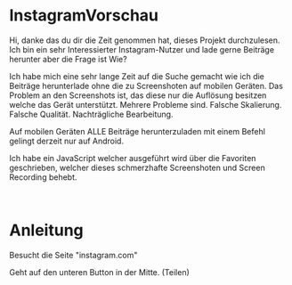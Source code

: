 # InstagramVorschau

Hi, danke das du dir die Zeit genommen hat, dieses Projekt durchzulesen.
Ich bin ein sehr Interessierter Instagram-Nutzer und lade gerne Beiträge herunter aber die Frage ist
Wie?

Ich habe mich eine sehr lange Zeit auf die Suche gemacht wie ich die Beiträge herunterlade ohne die zu Screenshoten auf mobilen Geräten.
Das Problem an den Screenshots ist, das diese nur die Auflösung besitzen welche das Gerät unterstützt. Mehrere Probleme sind. Falsche Skalierung. Falsche Qualität. Nachträgliche Bearbeitung.

Auf mobilen Geräten ALLE Beiträge herunterzuladen mit einem Befehl gelingt derzeit nur auf Android.


Ich habe ein JavaScript welcher ausgeführt wird über die Favoriten geschrieben, welcher dieses schmerzhafte Screenshoten und Screen Recording behebt.

<br>

# Anleitung

Besucht die Seite "instagram.com" 

Geht auf den unteren Button in der Mitte. (Teilen)
